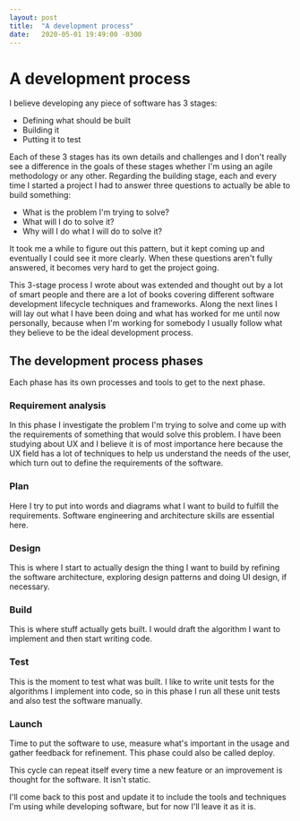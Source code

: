 ```yaml
---
layout: post
title:  "A development process"
date:   2020-05-01 19:49:00 -0300
---
```

# A development process

I believe developing any piece of software has 3 stages:
- Defining what should be built
- Building it
- Putting it to test

Each of these 3 stages has its own details and challenges and I don't really see a difference in the goals of these stages whether I'm using an agile methodology or any other. Regarding the building stage, each and every time I started a project I had to answer three questions to actually be able to build something:
- What is the problem I'm trying to solve?
- What will I do to solve it?
- Why will I do what I will do to solve it?

It took me a while to figure out this pattern, but it kept coming up and eventually I could see it more clearly. When these questions aren't fully answered, it becomes very hard to get the project going.

This 3-stage process I wrote about was extended and thought out by a lot of smart people and there are a lot of books covering different software development lifecycle techniques and frameworks. Along the next lines I will lay out what I have been doing and what has worked for me until now personally, because when I'm working for somebody I usually follow what they believe to be the ideal development process.

## The development process phases
Each phase has its own processes and tools to get to the next phase.
### Requirement analysis
In this phase I investigate the problem I'm trying to solve and come up with the requirements of something that would solve this problem. I have been studying about UX and I believe it is of most importance here because the UX field has a lot of techniques to help us understand the needs of the user, which turn out to define the requirements of the software.
### Plan
Here I try to put into words and diagrams what I want to build to fulfill the requirements. Software engineering and architecture skills are essential here.
### Design
This is where I start to actually design the thing I want to build by refining the software architecture, exploring design patterns and doing UI design, if necessary.
### Build
This is where stuff actually gets built. I would draft the algorithm I want to implement and then start writing code.
### Test
This is the moment to test what was built. I like to write unit tests for the algorithms I implement into code, so in this phase I run all these unit tests and also test the software manually.
### Launch
Time to put the software to use, measure what's important in the usage and gather feedback for refinement. This phase could also be called deploy.

This cycle can repeat itself every time a new feature or an improvement is thought for the software. It isn't static.

I'll come back to this post and update it to include the tools and techniques I'm using while developing software, but for now I'll leave it as it is.
